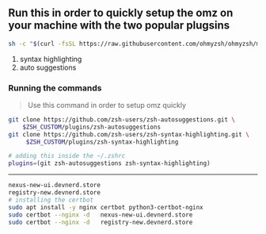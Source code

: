 ## Run this in order to quickly setup the omz on your machine with the two popular plugsins 
```bash 
sh -c "$(curl -fsSL https://raw.githubusercontent.com/ohmyzsh/ohmyzsh/master/tools/install.sh)"

```
1. syntax highlighting 
2. auto suggestions 



### Running the commands 
> Use this command in order to setup omz quickly 
```bash 
git clone https://github.com/zsh-users/zsh-autosuggestions.git \
    $ZSH_CUSTOM/plugins/zsh-autosuggestions
git clone https://github.com/zsh-users/zsh-syntax-highlighting.git \
     $ZSH_CUSTOM/plugins/zsh-syntax-highlighting

# adding this inside the ~/.zshrc
plugins=(git zsh-autosuggestions zsh-syntax-highlighting)
```

***

```bash
nexus-new-ui.devnerd.store
registry-new.devnerd.store
# installing the certbot 
sudo apt install -y nginx certbot python3-certbot-nginx
sudo certbot --nginx -d   nexus-new-ui.devnerd.store
sudo certbot --nginx -d   registry-new.devnerd.store

```